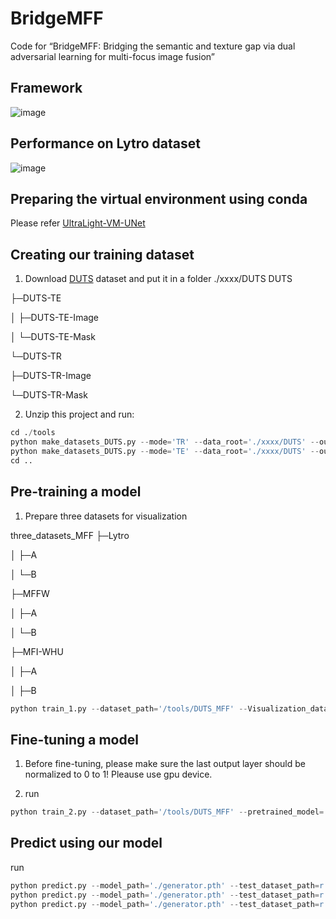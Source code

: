 # BridgeMFF
Code for “BridgeMFF: Bridging the semantic and texture gap via dual adversarial learning for multi-focus image fusion”
## Framework
![image](https://github.com/Xinzhe99/BridgeMFF/assets/113503163/17d21d4f-720a-4472-92ac-0ba9e90eb935)

## Performance on Lytro dataset
![image](https://github.com/Xinzhe99/BridgeMFF/assets/113503163/5751cc4c-e3d7-47b5-b401-a0dd557e1372)

## Preparing the virtual environment using conda
Please refer [UltraLight-VM-UNet](https://github.com/wurenkai/UltraLight-VM-UNet)
## Creating our training dataset
1. Download [DUTS]([https://www.openai.com](http://saliencydetection.net/duts/)) dataset and put it in a folder ./xxxx/DUTS
DUTS

├─DUTS-TE

│  ├─DUTS-TE-Image

│  └─DUTS-TE-Mask

└─DUTS-TR

   ├─DUTS-TR-Image
    
   └─DUTS-TR-Mask
    
2. Unzip this project and run:
```python
cd ./tools
python make_datasets_DUTS.py --mode='TR' --data_root='./xxxx/DUTS' --out_dir_name='DUTS_MFF' #Training set
python make_datasets_DUTS.py --mode='TE' --data_root='./xxxx/DUTS' --out_dir_name='DUTS_MFF' #Validation set
cd ..
```
## Pre-training a model
1. Prepare three datasets for visualization

three_datasets_MFF
├─Lytro

│  ├─A

│  └─B

├─MFFW

│  ├─A

│  └─B

├─MFI-WHU

│  ├─A

│  ├─B

```python
python train_1.py --dataset_path='/tools/DUTS_MFF' --Visualization_datasets='/three_datasets_MFF'
```

## Fine-tuning a model
1. Before fine-tuning, please make sure the last output layer should be normalized to 0 to 1! Pleause use gpu device.

2. run
   
```python
python train_2.py --dataset_path='/tools/DUTS_MFF' --pretrained_model='./xxxx.pth'#your model path
```
## Predict using our model

run

```python
python predict.py --model_path='./generator.pth' --test_dataset_path=r'/three_datasets_MFF/Lytro'#Lytro
python predict.py --model_path='./generator.pth' --test_dataset_path=r'/three_datasets_MFF/MFFW'#MFFW
python predict.py --model_path='./generator.pth' --test_dataset_path=r'/three_datasets_MFF/MFI-WHU'#MFI-WHU
```

